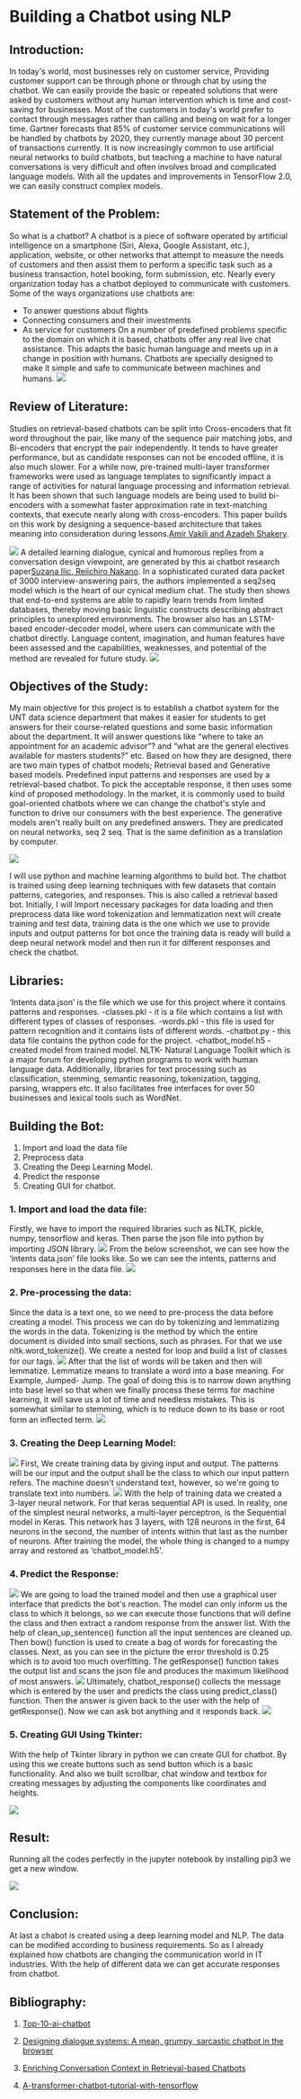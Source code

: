 # Building a Chatbot using NLP
## Introduction:
In today's world, most businesses rely on customer service, Providing customer support can be through phone or through chat by using the chatbot. We can easily provide the basic or repeated solutions that were asked by customers without any human intervention which is time and cost-saving for businesses. Most of the customers in today's world prefer to contact through messages rather than calling and being on wait for a longer time.
Gartner forecasts that 85% of customer service communications will be handled by chatbots by 2020, they currently manage about 30 percent of transactions currently. It is now increasingly common to use artificial neural networks to build chatbots, but teaching a machine to have natural conversations is very difficult and often involves broad and complicated language models. With all the updates and improvements in TensorFlow 2.0, we can easily construct complex models.
## Statement of the Problem:
So what is a chatbot?
A chatbot is a piece of software operated by artificial intelligence on a smartphone (Siri, Alexa, Google Assistant, etc.), application, website, or other networks that attempt to measure the needs of customers and then assist them to perform a specific task such as a business transaction, hotel booking, form submission, etc. Nearly every organization today has a chatbot deployed to communicate with customers. Some of the ways organizations use chatbots are: 
- To answer questions about flights 
- Connecting consumers and their investments 
- As service for customers
On a number of predefined problems specific to the domain on which it is based, chatbots offer any real live chat assistance. This adapts the basic human language and meets up in a change in position with humans. Chatbots are specially designed to make it simple and safe to communicate between machines and humans.
![](Images/bot%20evolution.png)
## Review of Literature:
Studies on retrieval-based chatbots can be split into Cross-encoders that fit word throughout the pair, like many of the sequence pair matching jobs, and Bi-encoders that encrypt the pair independently. It tends to have greater performance, but as candidate responses can not be encoded offline, it is also much slower. For a while now, pre-trained multi-layer transformer frameworks were used as language templates to significantly impact a range of activities for natural language processing and information retrieval.  It has been shown that such language models are being used to build bi-encoders with a somewhat faster approximation rate in text-matching contexts, that execute nearly along with cross-encoders. This paper builds on this work by designing a sequence-based architecture that takes meaning into consideration during lessons.[Amir Vakili and Azadeh Shakery](https://arxiv.org/pdf/1911.02290.pdf).

![](Images/L1.png) A detailed learning dialogue, cynical and humorous replies from a conversation design viewpoint, are generated by this ai chatbot research paper[Suzana Ilic, Reiichiro Nakano](https://arxiv.org/pdf/1909.09531.pdf). In a sophisticated curated data packet of 3000 interview-answering pairs, the authors implemented a seq2seq model which is the heart of our cynical medium chat. The study then shows that end-to-end systems are able to rapidly learn trends from limited databases, thereby moving basic linguistic constructs describing abstract principles to unexplored environments. The browser also has an LSTM-based encoder-decoder model, where users can communicate with the chatbot directly. Language content, imagination, and human features have been assessed and the capabilities, weaknesses, and potential of the method are revealed for future study.
![](Images/L2.png)
## Objectives of the Study:
My main objective for this project is to establish a chatbot system for the UNT  data science department that makes it easier for students to get answers for their course-related questions and some basic information about the department. It will answer questions like “where to take an appointment for an academic advisor”? and “what are the general electives available for masters students?” etc. 
Based on how they are designed, there are two main types of chatbot models; Retrieval based and Generative based models. Predefined input patterns and responses are used by a retrieval-based chatbot. To pick the acceptable response, it then uses some kind of proposed methodology. In the market, it is commonly used to build goal-oriented chatbots where we can change the chatbot's style and function to drive our consumers with the best experience. The generative models aren't really built on any predefined answers. They are predicated on neural networks, seq 2 seq. That is the same definition as a translation by computer. 

![](Images/Anatomy%20chatbot.png)

I will use python and machine learning algorithms to build bot. The chatbot is trained using deep learning techniques with few datasets that contain patterns, categories, and responses. This is also called a retrieval based bot. Initially, I will Import necessary packages for data loading and then preprocess data like word tokenization and lemmatization next will create training and test data, training data is the one which we use to provide inputs and output patterns for bot once the training data is ready will build a deep neural network model and then run it for different responses and check the chatbot.
## Libraries:
‘Intents data.json’ is the file which we use for this project where it contains patterns and responses.
-classes.pkl - it is a file which contains a list with different types of classes of responses.
-words.pkl - this file is used for pattern recognition and it contains lists of different words.
-chatbot.py - this data file contains the python code for the project.
-chatbot_model.h5 -  created model from trained model.
NLTK- Natural Language Toolkit which is a major forum for developing python programs to work with human language data. Additionally, libraries for text processing such as classification, stemming, semantic reasoning, tokenization, tagging, parsing, wrappers etc. It also facilitates free interfaces for over 50 businesses and lexical tools such as WordNet.
## Building the Bot:
1. Import and load the data file
2. Preprocess data
3. Creating the Deep Learning Model.
4. Predict the response
5. Creating GUI for chatbot.

### 1. Import and load the data file:
Firstly, we have to import the required libraries such as NLTK, pickle, numpy, tensorflow and keras. Then parse the json file into python by importing JSON library.
![](Images/Import%20and%20load.PNG)
From the below screenshot, we can see how the ‘intents data.json’ file looks like. So we can see the intents, patterns and responses here in the data file.
![](Images/Initialize.PNG)
### 2. Pre-processing the data:
Since the data is a text one, so we need to pre-process the data before creating a model. This process we can do by tokenizing and lemmatizing the words in the data. Tokenizing is the method by which the entire document is divided into small sections, such as phrases. For that we use nltk.word_tokenize(). We create a nested for loop and build a list of classes for our tags.
![](Images/Json%20Dataset.PNG)
After that the list of words will be taken and then will lemmatize. Lemmatize means to translate a word into a base meaning. For Example, Jumped- Jump. The goal of doing this is to narrow down anything into base level so that when we finally process these terms for machine learning, it will save us a lot of time and needless mistakes. This is somewhat similar to stemming, which is to reduce down to its base or root form an inflected term.
![](Images/Preprocess(1).PNG)
### 3. Creating the Deep Learning Model:
![](Images/Train%20Data%20Created.PNG)
First, We create training data by giving input and output. The patterns will be our input and the output shall be the class to which our input pattern refers. The machine doesn't understand text, however, so we're going to translate text into numbers.
![](Images/create%20model.PNG)
With the help of training data we created a 3-layer neural network. For that keras sequential API is used. In reality, one of the simplest neural networks, a multi-layer perceptron, is the Sequential model in Keras. This network has 3 layers, with 128 neurons in the first, 64 neurons in the second, the number of intents within that last as the number of neurons. After training the model, the whole thing is changed to a numpy array and restored as ‘chatbot_model.h5’.
### 4. Predict the Response:
![](Images/Predict.PNG)
We are going to load the trained model and then use a graphical user interface that predicts the bot's reaction. The model can only inform us the class to which it belongs, so we can execute those functions that will define the class and then extract a random response from the answer list.
With the help of clean_up_sentence() function all the input sentences are cleaned up. Then bow() function is used to create a bag of words for forecasting the classes. Next, as you can see in the picture the error threshold is 0.25 which is to avoid too much overfitting.  The getResponse() function takes the output list and scans the json file and produces the maximum likelihood of most answers. 
![](Images/predict1.PNG)
Ultimately, chatbot_response() collects the message which is entered by the user and predicts the class using predict_class() function. Then the answer is given back to the user with the help of getResponse(). Now we can ask bot anything and it responds back.
![](Images/Predict2.PNG)
### 5. Creating GUI Using Tkinter:
With the help of  Tkinter library in python we can create GUI for chatbot. By using this we create buttons such as send button which is a basic functionality. And also we built scrollbar, chat window and textbox for creating messages by adjusting the components like coordinates and heights.

![](Images/tkinter.PNG)
##  Result:
Running all the codes perfectly in the jupyter notebook by installing pip3 we get a new window.

![](Images/Result.PNG)
## Conclusion:
At last a chabot is created using a deep learning model and NLP. The data can be modified according to business requirements. So as I already explained how chatbots are changing the communication world in IT industries. With the help of different data we can get accurate responses from chatbot.
## Bibliography:

1. [Top-10-ai-chatbot](https://medium.com/@ODSC/top-10-ai-chatbot-research-papers-from-axxiv-org-in-2019-1982dddabdb4)

2. [Designing dialogue systems: A mean, grumpy, sarcastic chatbot in the browser](https://arxiv.org/pdf/1909.09531.pdf)

3. [Enriching Conversation Context in Retrieval-based Chatbots](https://arxiv.org/pdf/1911.02290.pdf)

4. [A-transformer-chatbot-tutorial-with-tensorflow](https://medium.com/tensorflow/a-transformer-chatbot-tutorial-with-tensorflow-2-0-88bf59e66fe2)

